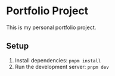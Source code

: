 # Portfolio Project
This is my personal portfolio project.
## Setup
1. Install dependencies: `pnpm install`
2. Run the development server: `pnpm dev`

